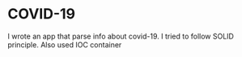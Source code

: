 # COVID-19
I wrote an app that parse info about covid-19. I tried to follow SOLID principle. Also used IOC container 
